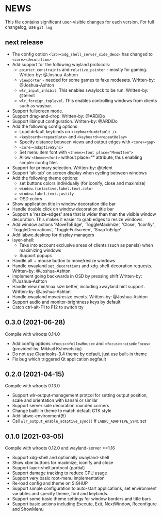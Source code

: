 # NEWS

This file contains significant user-visible changes for each version.
For full changelog, use `git log`

## next release

- The config option `<lab><xdg_shell_server_side_deco>` has changed to
  `<core><decoration>`
- Add support for the following wayland protocols:
    - `pointer_constraints` and `relative_pointer` - mostly for gaming.
      Written-by: @Joshua-Ashton
    - `viewporter` - needed for some games to fake modesets.
      Written-by: @Joshua-Ashton
    - `wlr_input_inhibit`. This enables swaylock to be run.
      Written-by: @telent
    - `wlr_foreign_toplevel`. This enables controlling windows from clients
      such as waybar.
- Support fullscreen mode.
- Support drag-and-drop. Written-by: @ARDiDo
- Support libinput configuration. Written-by: @ARDiDo
- Add the following config options:
    - Load default keybinds on `<keyboard><default />`
    - `<keyboard><repeatRate>` and `<keyboard><repeatDelay>`
    - Specify distance between views and output edges with `<core><gap>`
    - `<core><adaptiveSync>`
    - Set menu item font with `<theme><font place="MenuItem">`
    - Allow `<theme><font>` without place="" attribute, thus enabling
      simpler config files
- Support for primary selection. Written-by: @telent
- Support 'alt-tab' on screen display when cycling between windows
- Add the following theme options:
    - set buttons colors individually (for iconify, close and maximize)
    - `window.(in)active.label.text.color`
    - `window.label.text.justify`
    - OSD colors
- Show application title in window decoration title bar
- Handle double click on window decoration title bar
- Support a 'resize-edges' area that is wider than than the visible
  window decoration. This makes it easier to grab edges to resize
  windows.
- Add window actions 'MoveToEdge', 'ToggleMaximize', 'Close', 'Iconfiy',
  'ToggleDecorations', 'ToggleFullscreen', 'SnapToEdge'
- Add labwc.desktop for display managers
- layer-shell:
    - Take into account exclusive areas of clients (such as panels) when
      maximizing windows
    - Support popups
- Handle alt + mouse button to move/resize windows
- Handle xwayland `set_decorations` and xdg-shell-decoration requests.
  Written-by: @Joshua-Ashton
- Implement going backwards in OSD by pressing shift
  Written-by: @Joshua-Ashton
- Handle view min/max size better, including xwayland hint support.
  Written-by: @Joshua-Ashton
- Handle xwayland move/resize events. Written-by: @Joshua-Ashton
- Support audio and monitor-brightness keys by default
- Catch ctrl-alt-F1 to F12 to switch tty

## 0.3.0 (2021-06-28)

Compile with wlroots 0.14.0

- Add config options `<focus><followMouse>` and `<focus><raiseOnFocus>`
  (provided-by: Mikhail Kshevetskiy)
- Do not use Clearlooks-3.4 theme by default, just use built-in theme
- Fix bug which triggered Qt application segfault

## 0.2.0 (2021-04-15)

Compile with wlroots 0.13.0

- Support wlr-output-management protcol for setting output position, scale
  and orientation with kanshi or similar
- Support server side decoration rounded corners
- Change built-in theme to match default GTK style
- Add labwc-environment(5)
- Call `wlr_output_enable_adaptive_sync()` if `LABWC_ADAPTIVE_SYNC` set

## 0.1.0 (2021-03-05)

Compile with wlroots 0.12.0 and wayland-server >=1.16

- Support xdg-shell and optionally xwayland-shell
- Show xbm buttons for maximize, iconify and close
- Support layer-shell protocol (partial)
- Support damage tracking to reduce CPU usage
- Support very basic root-menu implementation
- Re-load config and theme on SIGHUP
- Support simple configuration to auto-start applications, set
  environment variables and specify theme, font and keybinds.
- Support some basic theme settings for window borders and title bars
- Support basic actions including Execute, Exit, NextWindow, Reconfigure and 
  ShowMenu

